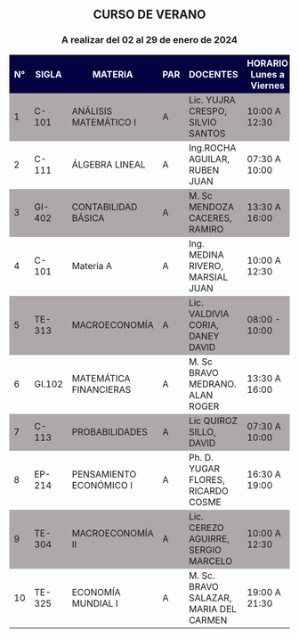<!DOCTYPE html>
<html lang="es">
<head>
  <meta charset="UTF-8">
  <meta name="viewport" content="width=device-width, initial-scale=1.0">
  <link rel="stylesheet" href="css/Estilo.css"
</head>
<center><h2>CURSO DE <span class="colorx">VERANO</span></h2></center>
  <center><h3>A realizar del 02 al 29 de enero de 2024</h3></center>
  <table>
    <tr>
      <th style="background-color: rgb(3, 3, 65); color: white;">N°</th>
      <th style="background-color: rgb(3, 3, 65); color: white;">SIGLA</th>
      <th style="background-color: rgb(3, 3, 65); color: white;">MATERIA</th>
      <th style="background-color: rgb(3, 3, 65); color: white;">PAR</th>
      <th style="background-color: rgb(3, 3, 65); color: white;">DOCENTES</th>
      <th style="background-color: rgb(3, 3, 65); color: white;">HORARIO 
        <center>Lunes a Viernes</th></center>
      <th style="background-color: rgb(3, 3, 65); color: white;">AULA 
        <center>Lunes a Viernes</th></center>
      <th style="background-color: rgb(3, 3, 65); color: white;">HORARIO
        <center>Sábado</th></center>
      <th style="background-color: rgb(3, 3, 65); color: white;">AULA 
        <center>Sábado</th></center>
    </tr>
    <tr style="background-color: rgb(174, 168, 168);">
      <td>1</td>
      <td>C-101</C-101></td>
      <td>ANÁLISIS MATEMÁTICO I</td>
      <td>A</td>
      <td>Lic. YUJRA CRESPO, SILVIO SANTOS</td>
      <td>10:00 A 12:30</td>
      <td>MAGISTRAL</td>
      <td>10:00 A 12:30</td>
      <td>MAGISTRAL</td>
    </tr>
    <tr>
        <td>2</td>
        <td>C-111</td>
        <td>ÁLGEBRA LINEAL</td>
        <td>A</td>
        <td>Ing.ROCHA AGUILAR, RUBEN JUAN</td>
        <td>07:30 A 10:00</td>
        <td>17-03-09</td>
        <td>07:30 A 10:00</td>
        <td>17-03-09</td>
      </tr>
      <tr style="background-color: rgb(174, 168, 168);">
        <td>3</td>
        <td>GI-402</td>
        <td>CONTABILIDAD BÁSICA</td>
        <td>A</td>
        <td>M. Sc MENDOZA CACERES, RAMIRO</td>
        <td>13:30 A 16:00</td>
        <td>17-03-09</td>
        <td>12:30 A 15:00</td>
        <td>17-03-09</td>
      </tr>
      <tr>
        <td>4</td>
        <td>C-101</td>
        <td>Materia A</td>
        <td>A</td>
        <td>Ing. MEDINA RIVERO, MARSIAL JUAN</td>
        <td>10:00 A 12:30</td>
        <td>17-03-08</td>
        <td>10:00 A 12:30</td>
        <td>17-03-08</td>
      </tr>
      <tr style="background-color: rgb(174, 168, 168);">
        <td>5</td>
        <td>TE-313</td>
        <td>MACROECONOMÍA</td>
        <td>A</td>
        <td>Lic. VALDIVIA CORIA, DANEY DAVID</td>
        <td>08:00 - 10:00</td>
        <td>17-03-09</td>
        <td>09:00 - 11:00</td>
        <td style="color: red;">17-03-09</td>
      </tr>
      <tr>
        <td>6</td>
        <td>GI.102</td>
        <td>MATEMÁTICA FINANCIERAS</td>
        <td>A</td>
        <td>M. Sc BRAVO MEDRANO. ALAN ROGER</td>
        <td>13:30 A 16:00</td>
        <td>17-03-08</td>
        <td>12:30 A 15:00</td>
        <td>17-03-08</td>
      </tr>
      <tr style="background-color: rgb(174, 168, 168);">
        <td>7</td>
        <td>C-113</td>
        <td>PROBABILIDADES</td>
        <td>A</td>
        <td>Lic QUIROZ SILLO, DAVID</td>
        <td>07:30 A 10:00</td>
        <td>17-03-01</td>
        <td>07:30 A 10:00</td>
        <td>17-03-01</td>
      </tr>
      <tr>
        <td>8</td>
        <td>EP-214</td>
        <td>PENSAMIENTO ECONÓMICO I</td>
        <td>A</td>
        <td>Ph. D. YUGAR FLORES, RICARDO COSME</td>
        <td>16:30 A 19:00</td>
        <td>17-03-01</td>
        <td>15:00 A 17:30</td>
        <td>17-03-01</td>
      </tr>
      <tr style="background-color: rgb(174, 168, 168);">
        <td>9</td>
        <td>TE-304</td>
        <td>MACROECONOMÍA II</td>
        <td>A</td>
        <td>Lic. CEREZO AGUIRRE, SERGIO MARCELO</td>
        <td>10:00 A 12:30</td>
        <td>17-03-09</td>
        <td>10:00 A 12:30</td>
        <td>17-03-09</td>
      </tr>
      <tr>
        <td>10</td>
        <td>TE-325</td>
        <td>ECONOMÍA MUNDIAL I</td>
        <td>A</td>
        <td>M. Sc. BRAVO SALAZAR, MARIA DEL CARMEN</td>
        <td>19:00 A 21:30</td>
        <td>17-03-04</td>
        <td>12:30 A 15:00</td>
        <td>17-03-04</td>
      </tr>
  </table>
</body>
</html>
